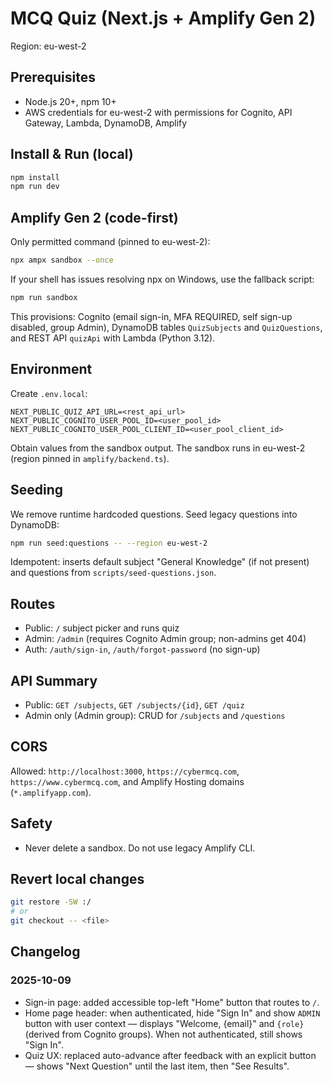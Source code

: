 # MCQ Quiz (Next.js + Amplify Gen 2)

Region: eu-west-2

## Prerequisites
- Node.js 20+, npm 10+
- AWS credentials for eu-west-2 with permissions for Cognito, API Gateway, Lambda, DynamoDB, Amplify

## Install & Run (local)
```bash
npm install
npm run dev
```

## Amplify Gen 2 (code-first)
Only permitted command (pinned to eu-west-2):
```bash
npx ampx sandbox --once
```
If your shell has issues resolving npx on Windows, use the fallback script:
```bash
npm run sandbox
```
This provisions: Cognito (email sign-in, MFA REQUIRED, self sign-up disabled, group Admin), DynamoDB tables `QuizSubjects` and `QuizQuestions`, and REST API `quizApi` with Lambda (Python 3.12).

## Environment
Create `.env.local`:
```
NEXT_PUBLIC_QUIZ_API_URL=<rest_api_url>
NEXT_PUBLIC_COGNITO_USER_POOL_ID=<user_pool_id>
NEXT_PUBLIC_COGNITO_USER_POOL_CLIENT_ID=<user_pool_client_id>
```
Obtain values from the sandbox output. The sandbox runs in eu-west-2 (region pinned in `amplify/backend.ts`).

## Seeding
We remove runtime hardcoded questions. Seed legacy questions into DynamoDB:
```bash
npm run seed:questions -- --region eu-west-2
```
Idempotent: inserts default subject "General Knowledge" (if not present) and questions from `scripts/seed-questions.json`.

## Routes
- Public: `/` subject picker and runs quiz
- Admin: `/admin` (requires Cognito Admin group; non-admins get 404)
- Auth: `/auth/sign-in`, `/auth/forgot-password` (no sign-up)

## API Summary
- Public: `GET /subjects`, `GET /subjects/{id}`, `GET /quiz`
- Admin only (Admin group): CRUD for `/subjects` and `/questions`

## CORS
Allowed: `http://localhost:3000`, `https://cybermcq.com`, `https://www.cybermcq.com`, and Amplify Hosting domains (`*.amplifyapp.com`).

## Safety
- Never delete a sandbox. Do not use legacy Amplify CLI.

## Revert local changes
```bash
git restore -SW :/
# or
git checkout -- <file>
```

## Changelog

### 2025-10-09
- Sign-in page: added accessible top-left "Home" button that routes to `/`.
- Home page header: when authenticated, hide "Sign In" and show `ADMIN` button with user context — displays "Welcome, {email}" and `{role}` (derived from Cognito groups). When not authenticated, still shows "Sign In".
- Quiz UX: replaced auto-advance after feedback with an explicit button — shows "Next Question" until the last item, then "See Results".
